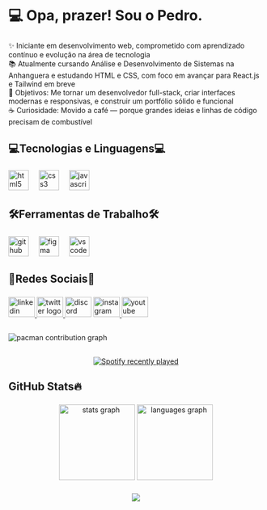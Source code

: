 <h1 align="left">💻 Opa, prazer! Sou o Pedro.</h1>

###

<p align="left">✨ Iniciante em desenvolvimento web, comprometido com aprendizado contínuo e evolução na área de tecnologia<br>📚 Atualmente cursando Análise e Desenvolvimento de Sistemas na Anhanguera e estudando HTML e CSS, com foco em avançar para React.js e Tailwind em breve<br>🎯 Objetivos: Me tornar um desenvolvedor full-stack, criar interfaces modernas e responsivas, e construir um portfólio sólido e funcional<br>☕ Curiosidade: Movido a café — porque grandes ideias e linhas de código precisam de combustível</p>

###

<h2 align="left">💻Tecnologias e Linguagens💻</h2>

###

<div align="left">
  <img src="https://cdn.jsdelivr.net/gh/devicons/devicon/icons/html5/html5-original.svg" height="40" alt="html5 logo"  />
  <img width="12" />
  <img src="https://cdn.jsdelivr.net/gh/devicons/devicon/icons/css3/css3-original.svg" height="40" alt="css3 logo"  />
  <img width="12" />
  <img src="https://cdn.jsdelivr.net/gh/devicons/devicon/icons/javascript/javascript-original.svg" height="40" alt="javascript logo"  />
</div>

###

<h2 align="left">🛠️Ferramentas de Trabalho🛠️</h2>

###

<div align="left">
  <img src="https://cdn.jsdelivr.net/gh/devicons/devicon/icons/github/github-original.svg" height="40" alt="github logo"  />
  <img width="12" />
  <img src="https://cdn.jsdelivr.net/gh/devicons/devicon/icons/figma/figma-original.svg" height="40" alt="figma logo"  />
  <img width="12" />
  <img src="https://cdn.jsdelivr.net/gh/devicons/devicon/icons/vscode/vscode-original.svg" height="40" alt="vscode logo"  />
</div>

###

<h2 align="left">📱Redes Sociais📱</h2>

###

<div align="left">
  <a href="https://www.linkedin.com/in/phtsilva0/" target="_blank">
    <img src="https://raw.githubusercontent.com/maurodesouza/profile-readme-generator/master/src/assets/icons/social/linkedin/default.svg" width="52" height="40" alt="linkedin logo"  />
  </a>
  <a href="https://x.com/ToKatakuri" target="_blank">
    <img src="https://raw.githubusercontent.com/maurodesouza/profile-readme-generator/master/src/assets/icons/social/twitter/default.svg" width="52" height="40" alt="twitter logo"  />
  </a>
  <img src="https://raw.githubusercontent.com/maurodesouza/profile-readme-generator/master/src/assets/icons/social/discord/default.svg" width="52" height="40" alt="discord logo"  />
  <a href="https://www.instagram.com/pedrohtdss/" target="_blank">
    <img src="https://raw.githubusercontent.com/maurodesouza/profile-readme-generator/master/src/assets/icons/social/instagram/default.svg" width="52" height="40" alt="instagram logo"  />
  </a>
  <a href="https://www.youtube.com/@fejaocomfarofa" target="_blank">
    <img src="https://raw.githubusercontent.com/maurodesouza/profile-readme-generator/master/src/assets/icons/social/youtube/default.svg" width="52" height="40" alt="youtube logo"  />
  </a>
</div>

###

<h2 align="left"></h2>

###

<picture>
  <source media="(prefers-color-scheme: dark)" srcset="https://raw.githubusercontent.com/Phtsilva/Phtsilva/output/pacman-contribution-graph-dark.svg">
  <source media="(prefers-color-scheme: light)" srcset="https://raw.githubusercontent.com/Phtsilva/Phtsilva/output/pacman-contribution-graph.svg">
  <img alt="pacman contribution graph" src="https://raw.githubusercontent.com/ptiosavitar/Phtsilva/output/pacman-contribution-graph.svg">
</picture>

###

<h2 align="left"></h2>

###

<div align="center">
  <a href="https://open.spotify.com/user/tiosavitar-mx">
    <img src="https://spotify-recently-played-readme.vercel.app/api?user=tiosavitar-mx&count=3&unique=false" alt="Spotify recently played"  />
  </a>
</div>

###

<h2 align="left">GitHub Stats🔥</h2>

###

<div align="center">
  <img src="https://github-readme-stats.vercel.app/api?username=ptiosavitar&hide_title=false&hide_rank=false&show_icons=true&include_all_commits=true&count_private=true&disable_animations=false&theme=react&locale=en&hide_border=false&order=1" height="150" alt="stats graph"  />
  <img src="https://github-readme-stats.vercel.app/api/top-langs?username=ptiosavitar&locale=pt-br&hide_title=false&layout=compact&card_width=320&langs_count=5&theme=react&hide_border=false&order=2" height="150" alt="languages graph"  />
</div>

###

<div align="center">
  <img src="https://visitor-badge.laobi.icu/badge?page_id=ptiosavitar.ptiosavitar&"  />
</div>

###
